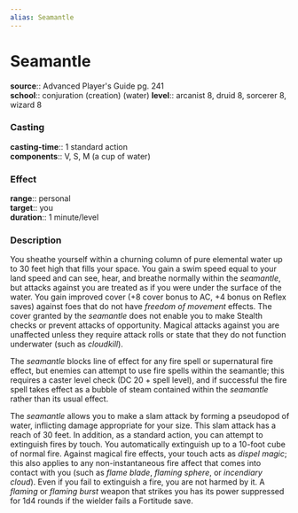```yaml
---
alias: Seamantle
---
```


# Seamantle 

**source**:: Advanced Player's Guide pg. 241  
**school**:: conjuration (creation) (water)
**level**:: arcanist 8, druid 8, sorcerer 8, wizard 8

### Casting 

**casting-time**:: 1 standard action  
**components**:: V, S, M (a cup of water)

### Effect 

**range**:: personal  
**target**:: you  
**duration**:: 1 minute/level

### Description 

You sheathe yourself within a churning column of pure elemental water up to 30 feet high that fills your space. You gain a swim speed equal to your land speed and can see, hear, and breathe normally within the *seamantle*, but attacks against you are treated as if you were under the surface of the water. You gain improved cover (+8 cover bonus to AC, +4 bonus on Reflex saves) against foes that do not have *freedom of movement* effects. The cover granted by the *seamantle* does not enable you to make Stealth checks or prevent attacks of opportunity. Magical attacks against you are unaffected unless they require attack rolls or state that they do not function underwater (such as *cloudkill*).  
  
The *seamantle* blocks line of effect for any fire spell or supernatural fire effect, but enemies can attempt to use fire spells within the seamantle; this requires a caster level check (DC 20 + spell level), and if successful the fire spell takes effect as a bubble of steam contained within the *seamantle* rather than its usual effect.  
  
The *seamantle* allows you to make a slam attack by forming a pseudopod of water, inflicting damage appropriate for your size. This slam attack has a reach of 30 feet. In addition, as a standard action, you can attempt to extinguish fires by touch. You automatically extinguish up to a 10-foot cube of normal fire. Against magical fire effects, your touch acts as *dispel magic*; this also applies to any non-instantaneous fire affect that comes into contact with you (such as *flame blade*, *flaming sphere*, or *incendiary cloud*). Even if you fail to extinguish a fire, you are not harmed by it. A *flaming* or *flaming burst* weapon that strikes you has its power suppressed for 1d4 rounds if the wielder fails a Fortitude save.

